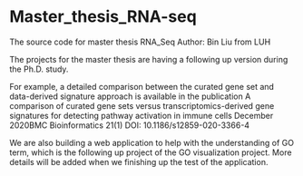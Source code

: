 # Master_thesis_RNA-seq
The source code for master thesis RNA_Seq     Author: Bin Liu from LUH

The projects for the master thesis are having a following up version during the Ph.D. study. 

For example, a detailed comparison between the curated gene set and data-derived signature approach is available in the publication
A comparison of curated gene sets versus transcriptomics-derived gene signatures for detecting pathway activation in immune cells
December 2020BMC Bioinformatics 21(1)
DOI: 10.1186/s12859-020-3366-4

We are also building a web application to help with the understanding of GO term, which is the following up project of the GO visualization project. More details will be added when we finishing up the test of the application.
